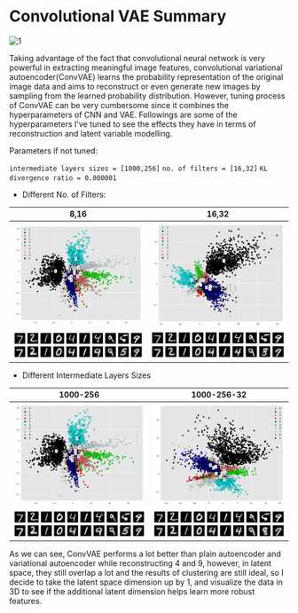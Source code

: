 # Convolutional VAE Summary

![1](https://cdn-images-1.medium.com/max/2000/1*TOJD69Y8dZsKFEW-21xUPg.png)

Taking advantage of the fact that convolutional neural network is very powerful in extracting meaningful image features, convolutional variational autoencoder(ConvVAE) learns the probability representation of the original image data and aims to reconstruct or even generate new images by sampling from the learned probability distribution. However, tuning process of ConvVAE can be very cumbersome since it combines the hyperparameters of CNN and VAE. Followings are some of the hyperparameters I've tuned to see the effects they have in terms of reconstruction and latent variable modelling.

Parameters if not tuned:

`intermediate layers sizes = [1000,256]`
`no. of filters = [16,32]`
`KL divergence ratio = 0.000001`

- Different No. of Filters:

8,16|16,32|
:---:|:---:|
![1](images/clusters_8_16.png)|![2](images/clusters_16_32.png)|
![3](images/digits_8_16.png)|![4](images/digits_16_32.png)|

- Different Intermediate Layers Sizes

1000-256|1000-256-32|
:---:|:---:|
![1](images/clusters_8_16.png)|![2](images/clusters_8_16-256-32.png)|
![3](images/digits_8_16.png)|![4](images/digits_8_16-256-32.png)|

As we can see, ConvVAE performs a lot better than plain autoencoder and variational autoencoder while reconstructing 4 and 9, however, in latent space, they still overlap a lot and the results of clustering are still ideal, so I decide to take the latent space dimension up by 1, and visualize the data in 3D to see if the additional latent dimension helps learn more robust features.

